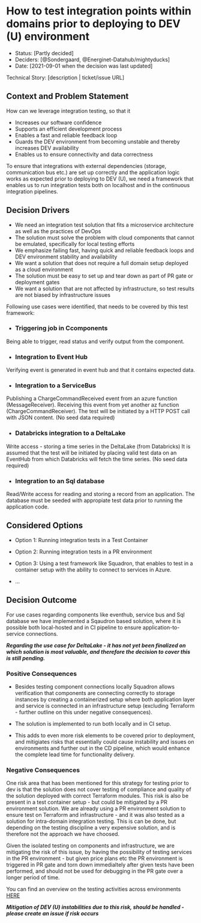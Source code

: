 # How to test integration points within domains prior to deploying to DEV (U) environment

* Status: [Partly decided]
* Deciders: [@Sondergaard, @Energinet-Datahub/mightyducks]
* Date: [2021-09-01 when the decision was last updated] <!-- optional -->

Technical Story: [description | ticket/issue URL] <!-- optional -->

## Context and Problem Statement

How can we leverage integration testing, so that it

* Increases our software confidence
* Supports an efficient development process
* Enables a fast and reliable feedback loop
* Guards the DEV environment from becoming unstable and thereby increases DEV availability
* Enables us to ensure connectivity and data correctness

To ensure that integrations with external dependencies (storage, communication bus etc.) are set up correctly and the application logic works as expected prior to deploying to DEV (U), we need a framework that enables us to run integration tests both on localhost and in the continuous integration pipelines.

## Decision Drivers

* We need an integration test solution that fits a microservice architecture as well as the practices of DevOps
* The solution must solve the problem with cloud components that cannot be emulated, specifically for local testing efforts
* We emphasize failing fast, having quick and reliable feedback loops and DEV environment stability and availability
* We want a solution that does not require a full domain setup deployed as a cloud environment
* The solution must be easy to set up and tear down as part of PR gate or deployment gates
* We want a solution that are not affected by infrastructure, so test results are not biased by infrastructure issues

Following use cases were identified, that needs to be covered by this test framework:

* ### Triggering job in Ccomponents

Being able to trigger, read status and verify output from the component.

* ### Integration to Event Hub

Verifying event is generated in event hub and that it contains expected data.

* ### Integration to a ServiceBus

Publishing a ChargeCommandReceived event from an azure function (MessageReceiver). Receiving this event from yet another az function (ChargeCommandReceiver).
The test will be initiated by a HTTP POST call with JSON content.
(No seed data required)

* ### Databricks integration to a DeltaLake

Write access - storing a time series in the DeltaLake (from Databricks)
It is assumed that the test will be initiated by placing valid test data on an EventHub from which Databricks will fetch the time series.
(No seed data required)

* ### Integration to an Sql database

Read/Write access for reading and storing a record from an application.
The database must be seeded with appropiate test data prior to running the application code.

## Considered Options

* Option 1: Running integration tests in a Test Container
* Option 2: Running integration tests in a PR environment
* Option 3: Using a test framework like Squadron, that enables to test in a container setup with the ability to connect to services in Azure.

* … <!-- numbers of options can vary -->

## Decision Outcome

For use cases regarding components like eventhub, service bus and Sql database we have implemented a Sqaudron based solution, where it is possible both local-hosted and in CI pipeline to ensure application-to-service  connections.

***Regarding the use case for DeltaLake - it has not yet been finalized on which solution is most valuable, and therefore the decision to cover this is still pending.***

### Positive Consequences <!-- optional -->

* Besides testing component connections locally Squadron allows verification that components are connecting correctly to storage instances by creating a containerized setup where both application layer and service is connected in an infrastructure setup (excluding Terraform - further outline on this under negative consequences).

* The solution is implemented to run both locally and in CI setup.

* This adds to  even more risk elements to be covered prior to deployment, and mitigiates risks that essentially could cause instability and issues on environments and further out in the CD pipeline, which would enhance the complete lead time for functionality delivery.

### Negative Consequences <!-- optional -->

One risk area that has been mentioned for this strategy for testing prior to dev is that the solution does not cover testing of compliance and quality of the solution deployed with correct Terraform modules. This risk is also be present in a test container setup - but could be mitigated by a PR environment solution. We are already using a PR environment solution to ensure test on Terraform and infrastructure - and it was also tested as a solution for intra-domain integration testing. This is can be done, but depending on the testing discipline a very expensive solution, and is therefore not the approach we have choosed.

Given the isolated testing on components and infrastructure, we are mitigating the risk of this issue, by having the possibility of testing services in the PR environment - but given price plans etc the PR environment is triggered in PR gate and torn down immedialtely after given tests have been performed, and should not be used for debugging in the PR gate over a longer period of time.

You can find an overview on the testing activities across environments [HERE](https://github.com/Energinet-DataHub/dh3-documentation/blob/fdbcae1774d7bd41d32108516ebfadfae74e15e8/DOCS/images/test-strategy-visual%202021-0830.png)

***Mitigation of DEV (U) instabilities due to this risk, should be handled - please create an issue if risk occurs***
